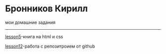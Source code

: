 # Бронников Кирилл
мои домашние задания
****************


[lesson5](https://codepen.io/eminem72/pen/JrJxdW "lesson5")-книга на html и css

[lesson12](https://eminem72.github.io/lesson12/index.html "lesson12")-работа с репозитроием от github 
